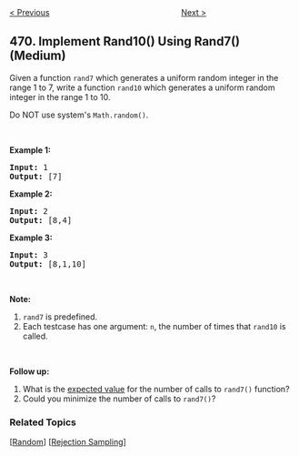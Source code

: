 <!--|This file generated by command(leetcode description); DO NOT EDIT.    |-->
<!--+----------------------------------------------------------------------+-->
<!--|@author    Openset <openset.wang@gmail.com>                           |-->
<!--|@link      https://github.com/openset                                 |-->
<!--|@home      https://github.com/openset/leetcode                        |-->
<!--+----------------------------------------------------------------------+-->

[< Previous](https://github.com/openset/leetcode/tree/master/problems/convex-polygon "Convex Polygon")
　　　　　　　　　　　　　　　　
[Next >](https://github.com/openset/leetcode/tree/master/problems/encode-string-with-shortest-length "Encode String with Shortest Length")

## 470. Implement Rand10() Using Rand7() (Medium)

<p>Given a function <code>rand7</code> which generates a uniform random integer in the range 1 to 7, write a function <code>rand10</code>&nbsp;which generates a uniform random integer in the range 1 to 10.</p>

<p>Do NOT use system&#39;s <code>Math.random()</code>.</p>

<ol>
</ol>

<p>&nbsp;</p>

<div>
<p><strong>Example 1:</strong></p>

<pre>
<strong>Input: </strong><span id="example-input-1-1">1</span>
<strong>Output: </strong><span id="example-output-1">[7]</span>
</pre>

<div>
<p><strong>Example 2:</strong></p>

<pre>
<strong>Input: </strong><span id="example-input-2-1">2</span>
<strong>Output: </strong><span id="example-output-2">[8,4]</span>
</pre>

<div>
<p><strong>Example 3:</strong></p>

<pre>
<strong>Input: </strong><span id="example-input-3-1">3</span>
<strong>Output: </strong><span id="example-output-3">[8,1,10]</span>
</pre>

<p>&nbsp;</p>

<p><strong>Note:</strong></p>

<ol>
	<li><code>rand7</code> is predefined.</li>
	<li>Each testcase has one argument:&nbsp;<code>n</code>, the number of times that <code>rand10</code> is called.</li>
</ol>

<p>&nbsp;</p>

<p><strong>Follow up:</strong></p>

<ol>
	<li>What is the <a href="https://en.wikipedia.org/wiki/Expected_value" target="_blank">expected value</a>&nbsp;for the number of calls to&nbsp;<code>rand7()</code>&nbsp;function?</li>
	<li>Could you minimize the number of calls to <code>rand7()</code>?</li>
</ol>
</div>
</div>
</div>

### Related Topics
  [[Random](https://github.com/openset/leetcode/tree/master/tag/random/README.md)]
  [[Rejection Sampling](https://github.com/openset/leetcode/tree/master/tag/rejection-sampling/README.md)]
